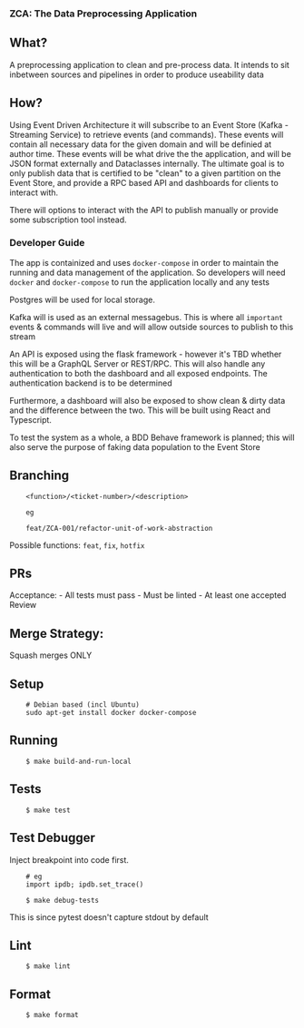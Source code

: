 ### ZCA: The Data Preprocessing Application

## What?

A preprocessing application to clean and pre-process data. It intends to sit inbetween sources and pipelines
in order to produce useability data

## How?

Using Event Driven Architecture it will subscribe to an Event Store (Kafka - Streaming Service) to retrieve events (and commands).
These events will contain all necessary data for the given domain and will be definied at author time.
These events will be what drive the the application, and will be JSON format externally and Dataclasses internally.
The ultimate goal is to only publish data that is certified to be "clean" to a given partition on the Event Store, and provide
a RPC based API and dashboards for clients to interact with.

There will options to interact with the API to publish manually or provide some subscription tool instead.


### Developer Guide

The app is containized and uses `docker-compose` in order to maintain the running and data management of the application.
So developers will need `docker` and `docker-compose` to run the application locally and any tests

Postgres will be used for local storage.

Kafka will is used as an external messagebus. This is where all `important` events & commands will live and will allow outside sources to
publish to this stream 

An API is exposed using the flask framework - however it's TBD whether this will be a GraphQL Server or REST/RPC. This will also handle any authentication to both the dashboard and all exposed endpoints. The authentication backend is to be determined

Furthermore, a dashboard will also be exposed to show clean & dirty data and the difference between the two. This will be built using React and
Typescript.

To test the system as a whole, a BDD Behave framework is planned; this will also serve the purpose of faking data population to the Event Store

## Branching

```
	<function>/<ticket-number>/<description>	

	eg

	feat/ZCA-001/refactor-unit-of-work-abstraction
```

Possible functions: `feat`, `fix`, `hotfix`

## PRs

Acceptance:
	- All tests must pass
	- Must be linted
	- At least one accepted Review

## Merge Strategy:

Squash merges ONLY


## Setup
```
	# Debian based (incl Ubuntu)
	sudo apt-get install docker docker-compose
```

## Running
```
	$ make build-and-run-local	
```

## Tests
```
	$ make test
```

## Test Debugger

Inject breakpoint into code first.

```
	# eg
	import ipdb; ipdb.set_trace()
```

```
	$ make debug-tests
```

This is since pytest doesn't capture stdout by default

## Lint
```
	$ make lint
```

## Format
```
	$ make format
```
